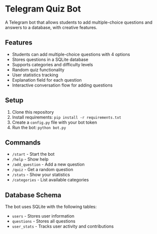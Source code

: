 # Telegram Quiz Bot

A Telegram bot that allows students to add multiple-choice questions and answers to a database, with creative features.

## Features

- Students can add multiple-choice questions with 4 options
- Stores questions in a SQLite database
- Supports categories and difficulty levels
- Random quiz functionality
- User statistics tracking
- Explanation field for each question
- Interactive conversation flow for adding questions

## Setup

1. Clone this repository
2. Install requirements: `pip install -r requirements.txt`
3. Create a `config.py` file with your bot token
4. Run the bot: `python bot.py`

## Commands

- `/start` - Start the bot
- `/help` - Show help
- `/add_question` - Add a new question
- `/quiz` - Get a random question
- `/stats` - Show your statistics
- `/categories` - List available categories

## Database Schema

The bot uses SQLite with the following tables:

- `users` - Stores user information
- `questions` - Stores all questions
- `user_stats` - Tracks user activity and contributions